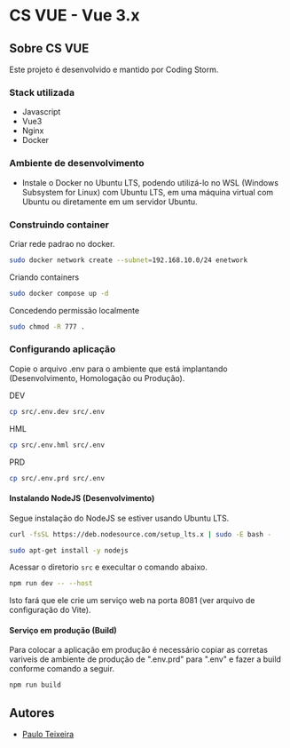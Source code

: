 # CS VUE - Vue 3.x #

## Sobre CS VUE

Este projeto é desenvolvido e mantido por Coding Storm.

### Stack utilizada

- Javascript
- Vue3
- Nginx
- Docker

### Ambiente de desenvolvimento

- Instale o Docker no Ubuntu LTS, podendo utilizá-lo no WSL (Windows Subsystem for Linux) com Ubuntu LTS, em uma máquina virtual com Ubuntu ou diretamente em um servidor Ubuntu.

### Construindo container

Criar rede padrao no docker.

```bash
sudo docker network create --subnet=192.168.10.0/24 enetwork
```

Criando containers

```bash
sudo docker compose up -d
```

Concedendo permissão localmente

```bash
sudo chmod -R 777 .
```

### Configurando aplicação

Copie o arquivo .env para o ambiente que está implantando (Desenvolvimento, Homologação ou Produção).

DEV

```bash
cp src/.env.dev src/.env
```

HML

```bash
cp src/.env.hml src/.env
```

PRD

```bash
cp src/.env.prd src/.env
```

#### Instalando NodeJS (Desenvolvimento)

Segue instalação do NodeJS se estiver usando Ubuntu LTS.

```bash
curl -fsSL https://deb.nodesource.com/setup_lts.x | sudo -E bash -
```

```bash
sudo apt-get install -y nodejs

```

Acessar o diretorio `src` e execultar o comando abaixo.

```bash
npm run dev -- --host
```

Isto fará que ele crie um serviço web na porta 8081 (ver arquivo de configuração do Vite).

#### Serviço em produção (Build)

Para colocar a aplicação em produção é necessário copiar as corretas variveis de ambiente de produção de ".env.prd" para ".env" e fazer a build conforme comando a seguir.

```bash
npm run build
```

## Autores

- [Paulo Teixeira](https://codingstorm.com.br/biografia)